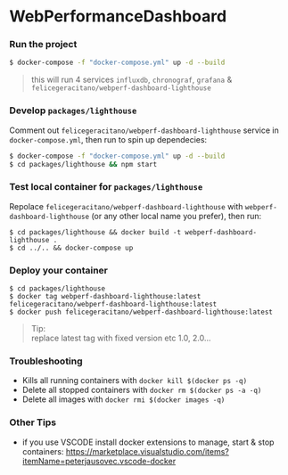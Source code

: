 # WebPerformanceDashboard

### Run the project

```bash
$ docker-compose -f "docker-compose.yml" up -d --build
```

> this will run 4 services `influxdb`, `chronograf`, `grafana` & `felicegeracitano/webperf-dashboard-lighthouse`

### Develop `packages/lighthouse`

Comment out `felicegeracitano/webperf-dashboard-lighthouse` service in `docker-compose.yml`, then run to spin up dependecies:

```bash
$ docker-compose -f "docker-compose.yml" up -d --build
$ cd packages/lighthouse && npm start
```

### Test local container for `packages/lighthouse`

Repolace `felicegeracitano/webperf-dashboard-lighthouse` with
`webperf-dashboard-lighthouse` (or any other local name you prefer), then run:

```
$ cd packages/lighthouse && docker build -t webperf-dashboard-lighthouse .
$ cd ../.. && docker-compose up
```

### Deploy your container

```
$ cd packages/lighthouse
$ docker tag webperf-dashboard-lighthouse:latest felicegeracitano/webperf-dashboard-lighthouse:latest
$ docker push felicegeracitano/webperf-dashboard-lighthouse:latest
```

> Tip:  
> replace latest tag with fixed version etc 1.0, 2.0...

### Troubleshooting

- Kills all running containers with `docker kill $(docker ps -q)`
- Delete all stopped containers with `docker rm $(docker ps -a -q)`
- Delete all images with `docker rmi $(docker images -q)`

### Other Tips

- if you use VSCODE install docker extensions to manage, start & stop containers: https://marketplace.visualstudio.com/items?itemName=peterjausovec.vscode-docker
